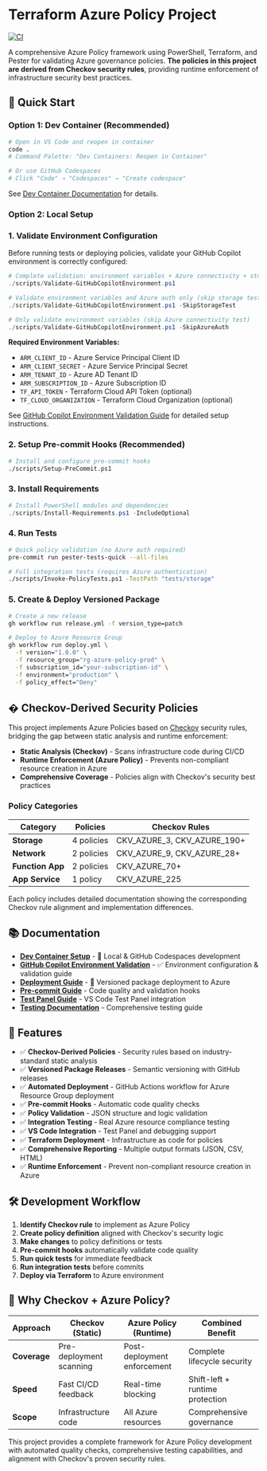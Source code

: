 # Terraform Azure Policy Project

[![CI](https://github.com/stuartshay/terraform-azure-policy/actions/workflows/ci.yml/badge.svg)](https://github.com/stuartshay/terraform-azure-policy/actions/workflows/ci.yml)

A comprehensive Azure Policy framework using PowerShell, Terraform, and Pester for validating Azure governance policies. **The policies in this project are derived from Checkov security rules**, providing runtime enforcement of infrastructure security best practices.

## 🚀 **Quick Start**

### **Option 1: Dev Container (Recommended)**

```bash
# Open in VS Code and reopen in container
code .
# Command Palette: "Dev Containers: Reopen in Container"

# Or use GitHub Codespaces
# Click "Code" → "Codespaces" → "Create codespace"
```

See [Dev Container Documentation](.devcontainer/README.md) for details.

### **Option 2: Local Setup**

### **1. Validate Environment Configuration**

Before running tests or deploying policies, validate your GitHub Copilot environment is correctly configured:

```powershell
# Complete validation: environment variables + Azure connectivity + storage tests
./scripts/Validate-GitHubCopilotEnvironment.ps1

# Validate environment variables and Azure auth only (skip storage tests)
./scripts/Validate-GitHubCopilotEnvironment.ps1 -SkipStorageTest

# Only validate environment variables (skip Azure connectivity test)
./scripts/Validate-GitHubCopilotEnvironment.ps1 -SkipAzureAuth
```

**Required Environment Variables:**

- `ARM_CLIENT_ID` - Azure Service Principal Client ID
- `ARM_CLIENT_SECRET` - Azure Service Principal Secret
- `ARM_TENANT_ID` - Azure AD Tenant ID
- `ARM_SUBSCRIPTION_ID` - Azure Subscription ID
- `TF_API_TOKEN` - Terraform Cloud API Token (optional)
- `TF_CLOUD_ORGANIZATION` - Terraform Cloud Organization (optional)

See [GitHub Copilot Environment Validation Guide](docs/GitHub-Copilot-Environment-Validation.md) for detailed setup instructions.

### **2. Setup Pre-commit Hooks** (Recommended)

```bash
# Install and configure pre-commit hooks
./scripts/Setup-PreCommit.ps1
```

### **3. Install Requirements**

```powershell
# Install PowerShell modules and dependencies
./scripts/Install-Requirements.ps1 -IncludeOptional
```

### **4. Run Tests**

```bash
# Quick policy validation (no Azure auth required)
pre-commit run pester-tests-quick --all-files

# Full integration tests (requires Azure authentication)
./scripts/Invoke-PolicyTests.ps1 -TestPath "tests/storage"
```

### **5. Create & Deploy Versioned Package**

```bash
# Create a new release
gh workflow run release.yml -f version_type=patch

# Deploy to Azure Resource Group
gh workflow run deploy.yml \
  -f version="1.0.0" \
  -f resource_group="rg-azure-policy-prod" \
  -f subscription_id="your-subscription-id" \
  -f environment="production" \
  -f policy_effect="Deny"
```

## � **Checkov-Derived Security Policies**

This project implements Azure Policies based on [Checkov](https://www.checkov.io/) security rules, bridging the gap between static analysis and runtime enforcement:

- **Static Analysis (Checkov)** - Scans infrastructure code during CI/CD
- **Runtime Enforcement (Azure Policy)** - Prevents non-compliant resource creation in Azure
- **Comprehensive Coverage** - Policies align with Checkov's security best practices

### **Policy Categories**

| Category | Policies | Checkov Rules |
|----------|----------|---------------|
| **Storage** | 4 policies | CKV_AZURE_3, CKV_AZURE_190+ |
| **Network** | 2 policies | CKV_AZURE_9, CKV_AZURE_28+ |
| **Function App** | 2 policies | CKV_AZURE_70+ |
| **App Service** | 1 policy | CKV_AZURE_225 |

Each policy includes detailed documentation showing the corresponding Checkov rule alignment and implementation differences.

## 📚 **Documentation**

- **[Dev Container Setup](.devcontainer/README.md)** - 🐳 Local & GitHub Codespaces development
- **[GitHub Copilot Environment Validation](docs/GitHub-Copilot-Environment-Validation.md)** - ✅ Environment configuration & validation guide
- **[Deployment Guide](docs/Deployment-Guide.md)** - 🚀 Versioned package deployment to Azure
- **[Pre-commit Guide](docs/PreCommit-Guide.md)** - Code quality and validation hooks
- **[Test Panel Guide](docs/TestPanel-Guide.md)** - VS Code Test Panel integration
- **[Testing Documentation](tests/README.md)** - Comprehensive testing guide

## 🎯 **Features**

- ✅ **Checkov-Derived Policies** - Security rules based on industry-standard static analysis
- ✅ **Versioned Package Releases** - Semantic versioning with GitHub releases
- ✅ **Automated Deployment** - GitHub Actions workflow for Azure Resource Group deployment
- ✅ **Pre-commit Hooks** - Automatic code quality checks
- ✅ **Policy Validation** - JSON structure and logic validation
- ✅ **Integration Testing** - Real Azure resource compliance testing
- ✅ **VS Code Integration** - Test Panel and debugging support
- ✅ **Terraform Deployment** - Infrastructure as code for policies
- ✅ **Comprehensive Reporting** - Multiple output formats (JSON, CSV, HTML)
- ✅ **Runtime Enforcement** - Prevent non-compliant resource creation in Azure

## 🛠️ **Development Workflow**

1. **Identify Checkov rule** to implement as Azure Policy
2. **Create policy definition** aligned with Checkov's security logic
3. **Make changes** to policy definitions or tests
4. **Pre-commit hooks** automatically validate code quality
5. **Run quick tests** for immediate feedback
6. **Run integration tests** before commits
7. **Deploy via Terraform** to Azure environment

## 🌟 **Why Checkov + Azure Policy?**

| Approach | Checkov (Static) | Azure Policy (Runtime) | Combined Benefit |
|----------|------------------|------------------------|------------------|
| **Coverage** | Pre-deployment scanning | Post-deployment enforcement | Complete lifecycle security |
| **Speed** | Fast CI/CD feedback | Real-time blocking | Shift-left + runtime protection |
| **Scope** | Infrastructure code | All Azure resources | Comprehensive governance |

This project provides a complete framework for Azure Policy development with automated quality checks, comprehensive testing capabilities, and alignment with Checkov's proven security rules.
